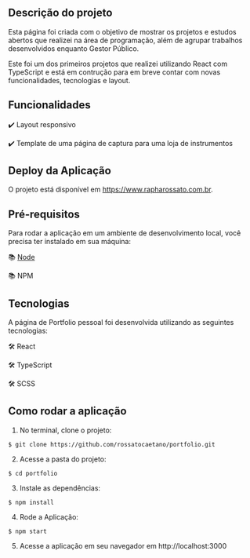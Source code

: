 ## Descrição do projeto
Esta página foi criada com o objetivo de mostrar os projetos e estudos abertos que realizei na área de programação, além de agrupar trabalhos desenvolvidos enquanto Gestor Público.

Este foi um dos primeiros projetos que realizei utilizando React com TypeScript e está em contrução para em breve contar com novas funcionalidades, tecnologias e layout.


## Funcionalidades

:heavy_check_mark: Layout responsivo

:heavy_check_mark: Template de uma página de captura para uma loja de instrumentos


## Deploy da Aplicação

O projeto está disponível em https://www.rapharossato.com.br.


## Pré-requisitos
Para rodar a aplicação em um ambiente de desenvolvimento local, você precisa ter instalado em sua máquina:

:books: [Node](https://nodejs.org/en/download/)

:books: NPM


## Tecnologias
A página de Portfolio pessoal foi desenvolvida utilizando as seguintes tecnologias:

:hammer_and_wrench: React

:hammer_and_wrench: TypeScript

:hammer_and_wrench: SCSS


## Como rodar a aplicação

1. No terminal, clone o projeto:

```
$ git clone https://github.com/rossatocaetano/portfolio.git
```

2. Acesse a pasta do projeto:

```
$ cd portfolio
```

3. Instale as dependências:

```
$ npm install
```

4. Rode a Aplicação:

```
$ npm start
```

5. Acesse a aplicação em seu navegador em http://localhost:3000

